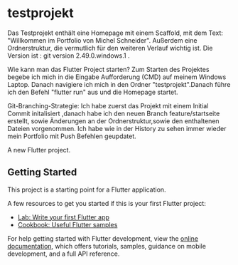 # testprojekt
Das Testprojekt enthält eine Homepage mit einem Scaffold, mit dem Text: "Willkommen im Portfolio von Michel Schneider". Außerdem eine Ordnerstruktur, die vermutlich für den weiteren Verlauf wichtig ist.  Die Version ist : git version 2.49.0.windows.1  . 

Wie kann man das Flutter Project starten?
Zum Starten des Projektes begebe ich mich in die Eingabe Aufforderung (CMD) auf meinem Windows Laptop. Danach navigiere ich mich in den Ordner "testprojekt".Danach führe ich den Befehl "flutter run" aus und die Homepage startet.

Git-Branching-Strategie: 
Ich habe zuerst das Projekt mit einem Initial Commit initalisiert ,danach habe ich den neuen Branch feature/startseite erstellt, sowie Änderungen an der Ordnerstruktur,sowie den enthaltenen Dateien vorgenommen. Ich habe wie in der History zu sehen immer wieder mein Portfolio mit Push Befehlen geupdatet.




A new Flutter project.

## Getting Started

This project is a starting point for a Flutter application.

A few resources to get you started if this is your first Flutter project:

- [Lab: Write your first Flutter app](https://docs.flutter.dev/get-started/codelab)
- [Cookbook: Useful Flutter samples](https://docs.flutter.dev/cookbook)

For help getting started with Flutter development, view the
[online documentation](https://docs.flutter.dev/), which offers tutorials,
samples, guidance on mobile development, and a full API reference.
